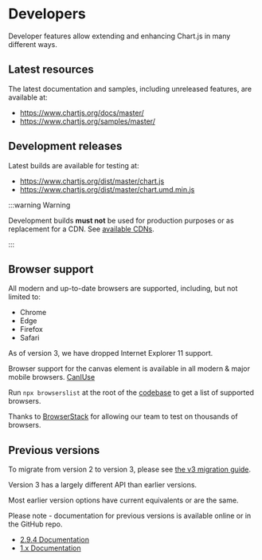 # Developers

Developer features allow extending and enhancing Chart.js in many different ways.

## Latest resources

The latest documentation and samples, including unreleased features, are available at:

- <https://www.chartjs.org/docs/master/>
- <https://www.chartjs.org/samples/master/>

## Development releases

Latest builds are available for testing at:

- <https://www.chartjs.org/dist/master/chart.js>
- <https://www.chartjs.org/dist/master/chart.umd.min.js>

:::warning Warning

Development builds **must not** be used for production purposes or as replacement for a CDN. See [available CDNs](../getting-started/installation.md#cdn).

:::

## Browser support

All modern and up-to-date browsers are supported, including, but not limited to:

* Chrome
* Edge
* Firefox
* Safari

As of version 3, we have dropped Internet Explorer 11 support.

Browser support for the canvas element is available in all modern & major mobile browsers. [CanIUse](https://caniuse.com/#feat=canvas)

Run `npx browserslist` at the root of the [codebase](https://github.com/chartjs/Chart.js) to get a list of supported browsers.

Thanks to [BrowserStack](https://browserstack.com) for allowing our team to test on thousands of browsers.

## Previous versions

To migrate from version 2 to version 3, please see [the v3 migration guide](../getting-started/v3-migration).

Version 3 has a largely different API than earlier versions.

Most earlier version options have current equivalents or are the same.

Please note - documentation for previous versions is available online or in the GitHub repo.

- [2.9.4 Documentation](https://www.chartjs.org/docs/2.9.4/)
- [1.x Documentation](https://github.com/chartjs/Chart.js/tree/v1.1.1/docs)
